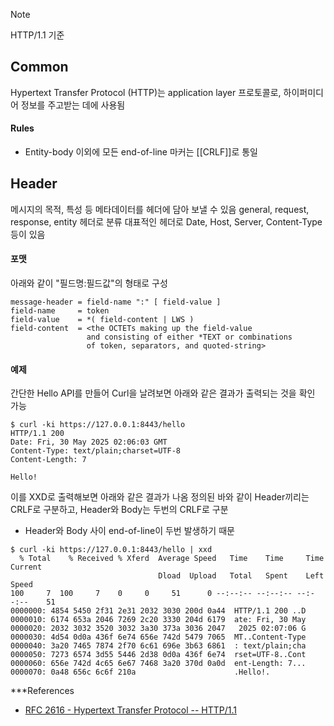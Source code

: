 > [!Note]
> HTTP/1.1 기준
## Common
Hypertext Transfer Protocol (HTTP)는 application layer 프로토콜로, 하이퍼미디어 정보를 주고받는 데에 사용됨
#### Rules
- Entity-body 이외에 모든 end-of-line 마커는 [[CRLF]]로 통일

## Header
메시지의 목적, 특성 등 메타데이터를 헤더에 담아 보낼 수 있음
general, request, response, entity 헤더로 분류
대표적인 헤더로 Date, Host, Server, Content-Type 등이 있음
#### 포맷
아래와 같이 "필드명:필드값"의 형태로 구성
```
message-header = field-name ":" [ field-value ]
field-name     = token
field-value    = *( field-content | LWS )
field-content  = <the OCTETs making up the field-value
                 and consisting of either *TEXT or combinations
                 of token, separators, and quoted-string>
```
#### 예제
간단한 Hello API를 만들어 Curl을 날려보면 아래와 같은 결과가 출력되는 것을 확인 가능
``` 
$ curl -ki https://127.0.0.1:8443/hello
HTTP/1.1 200 
Date: Fri, 30 May 2025 02:06:03 GMT
Content-Type: text/plain;charset=UTF-8
Content-Length: 7

Hello!
```

이를 XXD로 출력해보면 아래와 같은 결과가 나옴
정의된 바와 같이 Header끼리는 CRLF로 구분하고, Header와 Body는 두번의 CRLF로 구분
- Header와 Body 사이 end-of-line이 두번 발생하기 때문
```
$ curl -ki https://127.0.0.1:8443/hello | xxd
  % Total    % Received % Xferd  Average Speed   Time    Time     Time  Current
                                 Dload  Upload   Total   Spent    Left  Speed
100     7  100     7    0     0     51      0 --:--:-- --:--:-- --:--:--    51
0000000: 4854 5450 2f31 2e31 2032 3030 200d 0a44  HTTP/1.1 200 ..D
0000010: 6174 653a 2046 7269 2c20 3330 204d 6179  ate: Fri, 30 May
0000020: 2032 3032 3520 3032 3a30 373a 3036 2047   2025 02:07:06 G
0000030: 4d54 0d0a 436f 6e74 656e 742d 5479 7065  MT..Content-Type
0000040: 3a20 7465 7874 2f70 6c61 696e 3b63 6861  : text/plain;cha
0000050: 7273 6574 3d55 5446 2d38 0d0a 436f 6e74  rset=UTF-8..Cont
0000060: 656e 742d 4c65 6e67 7468 3a20 370d 0a0d  ent-Length: 7...
0000070: 0a48 656c 6c6f 210a                      .Hello!.
```


***References
- [RFC 2616 - Hypertext Transfer Protocol -- HTTP/1.1](https://datatracker.ietf.org/doc/html/rfc2616#autoid-163)